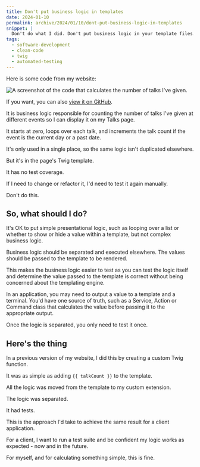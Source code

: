 ```yaml
---
title: Don't put business logic in templates
date: 2024-01-10
permalink: archive/2024/01/10/dont-put-business-logic-in-templates
snippet: |
  Don't do what I did. Don't put business logic in your template files.
tags:
  - software-development
  - clean-code
  - twig
  - automated-testing
---
```


Here is some code from my website:

![A screenshot of the code that calculates the number of talks I've given.]({{site.url}}/assets/images/talk-count-code.png)

If you want, you can also [view it on GitHub](https://raw.githubusercontent.com/opdavies/oliverdavies.uk/main/source/_pages/talks.md).

It is business logic responsible for counting the number of talks I've given at different events so I can display it on my Talks page.

It starts at zero, loops over each talk, and increments the talk count if the event is the current day or a past date.

It's only used in a single place, so the same logic isn't duplicated elsewhere.

But it's in the page's Twig template.

It has no test coverage.

If I need to change or refactor it, I'd need to test it again manually.

Don't do this.

## So, what should I do?

It's OK to put simple presentational logic, such as looping over a list or whether to show or hide a value within a template, but not complex business logic.

Business logic should be separated and executed elsewhere. The values should be passed to the template to be rendered.

This makes the business logic easier to test as you can test the logic itself and determine the value passed to the template is correct without being concerned about the templating engine.

In an application, you may need to output a value to a template and a terminal. You'd have one source of truth, such as a Service, Action or Command class that calculates the value before passing it to the appropriate output.

Once the logic is separated, you only need to test it once.

## Here's the thing

In a previous version of my website, I did this by creating a custom Twig function.

It was as simple as adding `{{ talkCount }}` to the template.

All the logic was moved from the template to my custom extension.

The logic was separated.

It had tests.

This is the approach I'd take to achieve the same result for a client application.

For a client, I want to run a test suite and be confident my logic works as expected - now and in the future.

For myself, and for calculating something simple, this is fine.
